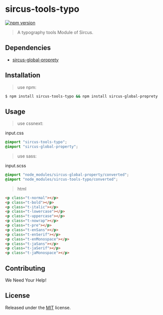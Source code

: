 # sircus-tools-typo

[![npm version](https://img.shields.io/npm/v/sircus-tools-typo.svg?style=flat)](https://www.npmjs.com/package/sircus-tools-typo)

> A typography tools Module of Sircus.

## Dependencies
- [sircus-global-proprety](https://github.com/sircus/global-property)


## Installation

> use npm:

```bash
$ npm install sircus-tools-typo && npm install sircus-global-proprety
```

## Usage

> use cssnext:

input.css
```css
@import "sircus-tools-typo";
@import "sircus-global-property";
```

> use sass:

input.scss
```css
@import "node_modules/sircus-global-property/converted";
@import "node_modules/sircus-tools-typo/converted";
```


> html

```html
<p class="t-normal"></p>
<p class="t-bold"></p>
<p class="t-italic"></p>
<p class="t-lowercase"></p>
<p class="t-uppercase"></p>
<p class="t-nowrap"></p>
<p class="t-pre"></p>
<p class="t-enSans"></p>
<p class="t-enSerif"></p>
<p class="t-enMonospace"></p>
<p class="t-jaSans"></p>
<p class="t-jaSerif"></p>
<p class="t-jaMonospace"></p>
```


## Contributing

We Need Your Help!


## License
Released under the [MIT](https://github.com/sircus/license/blob/master/LICENSE) license.
